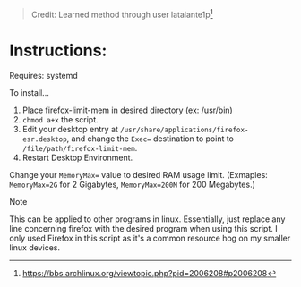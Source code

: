 > Credit: Learned method through user latalante1p[^1]

# Instructions:

Requires: systemd

To install...
1. Place firefox-limit-mem in desired directory (ex: /usr/bin)
2. `chmod a+x` the script.
3. Edit your desktop entry at `/usr/share/applications/firefox-esr.desktop`, and change the `Exec=` destination to point to `/file/path/firefox-limit-mem`.
4. Restart Desktop Environment.

Change your `MemoryMax=` value to desired RAM usage limit. (Exmaples: `MemoryMax=2G` for 2 Gigabytes, `MemoryMax=200M` for 200 Megabytes.)



>[!NOTE]
>This can be applied to other programs in linux. Essentially, just replace any line concerning firefox with the desired program when using this script. I only used Firefox in this script as it's a common resource hog on my smaller linux devices.


[^1]: https://bbs.archlinux.org/viewtopic.php?pid=2006208#p2006208
